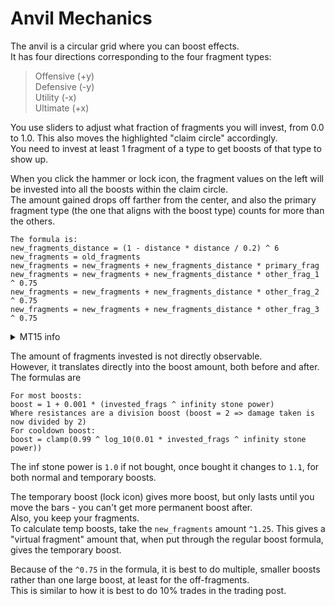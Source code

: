 # Anvil Mechanics

The anvil is a circular grid where you can boost effects.<br>
It has four directions corresponding to the four fragment types:<br>
>Offensive (+y)<br>
Defensive (-y)<br>
Utility (-x)<br>
Ultimate (+x)<br>

You use sliders to adjust what fraction of fragments you will invest, from 0.0 to 1.0. This also moves the highlighted "claim circle" accordingly.<br>
You need to invest at least 1 fragment of a type to get boosts of that type to show up.

When you click the hammer or lock icon, the fragment values on the left will be invested into all the boosts within the claim circle.<br>
The amount gained drops off farther from the center, and also the primary fragment type (the one that aligns with the boost type) counts for more than the others.<br>
```
The formula is:
new_fragments_distance = (1 - distance * distance / 0.2) ^ 6
new_fragments = old_fragments
new_fragments = new_fragments + new_fragments_distance * primary_frag
new_fragments = new_fragments + new_fragments_distance * other_frag_1 ^ 0.75
new_fragments = new_fragments + new_fragments_distance * other_frag_2 ^ 0.75
new_fragments = new_fragments + new_fragments_distance * other_frag_3 ^ 0.75
```

<details>
  <summary>
    MT15 info
  </summary>
  The perk changes the `^0.75` to `^0.8` in the equation above.<br>
  It also changes the divisor (and the max range) for the distance to 0.25
</details>

The amount of fragments invested is not directly observable.<br>
However, it translates directly into the boost amount, both before and after.<br>
The formulas are
```
For most boosts:
boost = 1 + 0.001 * (invested_frags ^ infinity stone power)
Where resistances are a division boost (boost = 2 => damage taken is now divided by 2)
For cooldown boost:
boost = clamp(0.99 ^ log_10(0.01 * invested_frags ^ infinity stone power))
``` 
The inf stone power is `1.0` if not bought, once bought it changes to `1.1`, for both normal and temporary boosts.

The temporary boost (lock icon) gives more boost, but only lasts until you move the bars - you can't get more permanent boost after.<br>
Also, you keep your fragments.<br>
To calculate temp boosts, take the `new_fragments` amount `^1.25`. This gives a "virtual fragment" amount that, when put through the regular boost formula, gives the temporary boost.

Because of the `^0.75` in the formula, it is best to do multiple, smaller boosts rather than one large boost, at least for the off-fragments.<br>
This is similar to how it is best to do 10% trades in the trading post.
